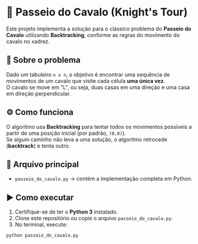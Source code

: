 # 🐴 Passeio do Cavalo (Knight's Tour)

Este projeto implementa a solução para o clássico problema do **Passeio do Cavalo** utilizando **Backtracking**, conforme as regras do movimento do cavalo no xadrez.

## 🧠 Sobre o problema

Dado um tabuleiro `n x n`, o objetivo é encontrar uma sequência de movimentos de um cavalo que visite cada célula **uma única vez**.  
O cavalo se move em "L", ou seja, duas casas em uma direção e uma casa em direção perpendicular.

## ⚙️ Como funciona

O algoritmo usa **Backtracking** para tentar todos os movimentos possíveis a partir de uma posição inicial (por padrão, `(0,0)`).  
Se algum caminho não leva a uma solução, o algoritmo retrocede (**backtrack**) e tenta outro.

## 📂 Arquivo principal

- `passeio_do_cavalo.py` → contém a implementação completa em Python.

## ▶️ Como executar

1. Certifique-se de ter o **Python 3** instalado.
2. Clone este repositório ou copie o arquivo `passeio_do_cavalo.py`.
3. No terminal, execute:

```bash
python passeio_do_cavalo.py
